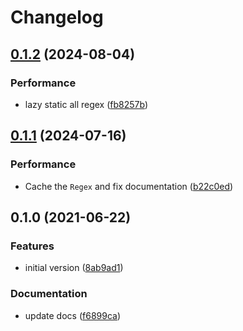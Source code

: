 # Changelog

## [0.1.2](https://github.com/chawyehsu/filenamify-rs/compare/v0.1.1...v0.1.2) (2024-08-04)


### Performance

* lazy static all regex ([fb8257b](https://github.com/chawyehsu/filenamify-rs/commit/fb8257ba0aeb73fc65c977a88820771f842c85a9))

## [0.1.1](https://github.com/chawyehsu/filenamify-rs/compare/v0.1.0...v0.1.1) (2024-07-16)


### Performance

* Cache the `Regex` and fix documentation ([b22c0ed](https://github.com/chawyehsu/filenamify-rs/commit/b22c0ed76791426de50b38b738e3f504ee9514be))

## 0.1.0 (2021-06-22)


### Features

* initial version ([8ab9ad1](https://github.com/chawyehsu/filenamify-rs/commit/8ab9ad14853c3316e951006d6148e9cc459d8cf0))

### Documentation

* update docs ([f6899ca](https://github.com/chawyehsu/filenamify-rs/commit/f6899ca8388f577b32f4e9ccf9845bad7a9bedf3))
